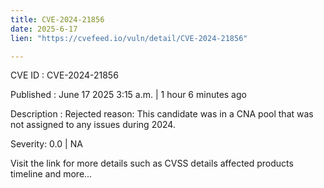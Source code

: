 ```yaml
---
title: CVE-2024-21856
date: 2025-6-17
lien: "https://cvefeed.io/vuln/detail/CVE-2024-21856"

---
```


CVE ID : CVE-2024-21856

Published :  June 17
2025
3:15 a.m. | 1 hour
6 minutes ago

Description : Rejected reason: This candidate was in a CNA pool that was not assigned to any issues during 2024.

Severity: 0.0 | NA

Visit the link for more details
such as CVSS details
affected products
timeline
and more...
